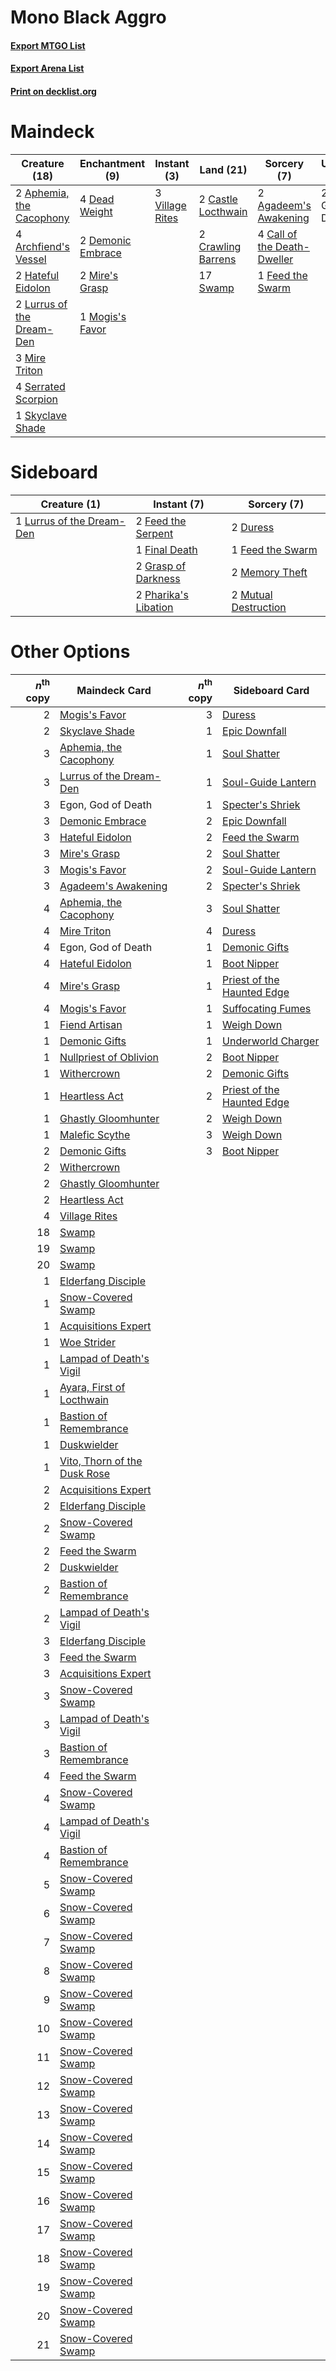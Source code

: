 # Mono Black Aggro

#### [Export MTGO List](../collection/Mono%20Black%20Aggro/Mono%20Black%20Aggro.txt)
#### [Export Arena List](../collection/Mono%20Black%20Aggro/Mono%20Black%20Aggro_arena.txt)
#### [Print on decklist.org](http://decklist.org/?deckmain=2%09Agadeem's%20Awakening%0A2%09Aphemia,%20the%20Cacophony%0A4%09Archfiend's%20Vessel%0A4%09Call%20of%20the%20Death-Dweller%0A2%09Castle%20Locthwain%0A2%09Crawling%20Barrens%0A4%09Dead%20Weight%0A2%09Demonic%20Embrace%0A2%09Egon,%20God%20of%20Death%0A1%09Feed%20the%20Swarm%0A2%09Hateful%20Eidolon%0A2%09Lurrus%20of%20the%20Dream-Den%0A3%09Mire%20Triton%0A2%09Mire's%20Grasp%0A1%09Mogis's%20Favor%0A4%09Serrated%20Scorpion%0A1%09Skyclave%20Shade%0A17%09Swamp%0A3%09Village%20Rites&deckside=2%09Duress%0A2%09Feed%20the%20Serpent%0A1%09Feed%20the%20Swarm%0A1%09Final%20Death%0A2%09Grasp%20of%20Darkness%0A1%09Lurrus%20of%20the%20Dream-Den%0A2%09Memory%20Theft%0A2%09Mutual%20Destruction%0A2%09Pharika's%20Libation)
# Maindeck

|                                           Creature (18)                                            |                                      Enchantment (9)                                       |                                       Instant (3)                                        |                                          Land (21)                                          |                                             Sorcery (7)                                              |    Unknown (2)     |
|----------------------------------------------------------------------------------------------------|--------------------------------------------------------------------------------------------|------------------------------------------------------------------------------------------|---------------------------------------------------------------------------------------------|------------------------------------------------------------------------------------------------------|--------------------|
|2 [Aphemia, the Cacophony](http://gatherer.wizards.com/Pages/Card/Details.aspx?multiverseid=476335) |4 [Dead Weight](http://gatherer.wizards.com/Pages/Card/Details.aspx?multiverseid=452817)    |3 [Village Rites](http://gatherer.wizards.com/Pages/Card/Details.aspx?multiverseid=485449)|2 [Castle Locthwain](http://gatherer.wizards.com/Pages/Card/Details.aspx?multiverseid=473203)|2 [Agadeem's Awakening](http://gatherer.wizards.com/Pages/Card/Details.aspx?multiverseid=491723)      |2 Egon, God of Death|
|4 [Archfiend's Vessel](http://gatherer.wizards.com/Pages/Card/Details.aspx?multiverseid=485411)     |2 [Demonic Embrace](http://gatherer.wizards.com/Pages/Card/Details.aspx?multiverseid=488255)|                                                                                          |2 [Crawling Barrens](http://gatherer.wizards.com/Pages/Card/Details.aspx?multiverseid=491917)|4 [Call of the Death-Dweller](http://gatherer.wizards.com/Pages/Card/Details.aspx?multiverseid=479598)|                    |
|2 [Hateful Eidolon](http://gatherer.wizards.com/Pages/Card/Details.aspx?multiverseid=476352)        |2 [Mire's Grasp](http://gatherer.wizards.com/Pages/Card/Details.aspx?multiverseid=476357)   |                                                                                          |17 [Swamp](http://gatherer.wizards.com/Pages/Card/Details.aspx?multiverseid=439858)          |1 [Feed the Swarm](http://gatherer.wizards.com/Pages/Card/Details.aspx?multiverseid=491737)           |                    |
|2 [Lurrus of the Dream-Den](http://gatherer.wizards.com/Pages/Card/Details.aspx?multiverseid=479746)|1 [Mogis's Favor](http://gatherer.wizards.com/Pages/Card/Details.aspx?multiverseid=476358)  |                                                                                          |                                                                                             |                                                                                                      |                    |
|3 [Mire Triton](http://gatherer.wizards.com/Pages/Card/Details.aspx?multiverseid=476356)            |                                                                                            |                                                                                          |                                                                                             |                                                                                                      |                    |
|4 [Serrated Scorpion](http://gatherer.wizards.com/Pages/Card/Details.aspx?multiverseid=479619)      |                                                                                            |                                                                                          |                                                                                             |                                                                                                      |                    |
|1 [Skyclave Shade](http://gatherer.wizards.com/Pages/Card/Details.aspx?multiverseid=491763)         |                                                                                            |                                                                                          |                                                                                             |                                                                                                      |                    |


# Sideboard

|                                            Creature (1)                                            |                                          Instant (7)                                          |                                          Sorcery (7)                                          |
|----------------------------------------------------------------------------------------------------|-----------------------------------------------------------------------------------------------|-----------------------------------------------------------------------------------------------|
|1 [Lurrus of the Dream-Den](http://gatherer.wizards.com/Pages/Card/Details.aspx?multiverseid=479746)|2 [Feed the Serpent](http://gatherer.wizards.com/Pages/Card/Details.aspx?multiverseid=503704)  |2 [Duress](http://gatherer.wizards.com/Pages/Card/Details.aspx?multiverseid=14557)             |
|                                                                                                    |1 [Final Death](http://gatherer.wizards.com/Pages/Card/Details.aspx?multiverseid=476346)       |1 [Feed the Swarm](http://gatherer.wizards.com/Pages/Card/Details.aspx?multiverseid=491737)    |
|                                                                                                    |2 [Grasp of Darkness](http://gatherer.wizards.com/Pages/Card/Details.aspx?multiverseid=407595) |2 [Memory Theft](http://gatherer.wizards.com/Pages/Card/Details.aspx?multiverseid=473058)      |
|                                                                                                    |2 [Pharika's Libation](http://gatherer.wizards.com/Pages/Card/Details.aspx?multiverseid=476362)|2 [Mutual Destruction](http://gatherer.wizards.com/Pages/Card/Details.aspx?multiverseid=479616)|


# Other Options

|*n*<sup>th</sup> copy|                                             Maindeck Card                                             |*n*<sup>th</sup> copy|                                           Sideboard Card                                            |
|--------------------:|-------------------------------------------------------------------------------------------------------|--------------------:|-----------------------------------------------------------------------------------------------------|
|                    2|[Mogis's Favor](http://gatherer.wizards.com/Pages/Card/Details.aspx?multiverseid=476358)               |                    3|[Duress](http://gatherer.wizards.com/Pages/Card/Details.aspx?multiverseid=14557)                     |
|                    2|[Skyclave Shade](http://gatherer.wizards.com/Pages/Card/Details.aspx?multiverseid=491763)              |                    1|[Epic Downfall](http://gatherer.wizards.com/Pages/Card/Details.aspx?multiverseid=473047)             |
|                    3|[Aphemia, the Cacophony](http://gatherer.wizards.com/Pages/Card/Details.aspx?multiverseid=476335)      |                    1|[Soul Shatter](http://gatherer.wizards.com/Pages/Card/Details.aspx?multiverseid=491765)              |
|                    3|[Lurrus of the Dream-Den](http://gatherer.wizards.com/Pages/Card/Details.aspx?multiverseid=479746)     |                    1|[Soul-Guide Lantern](http://gatherer.wizards.com/Pages/Card/Details.aspx?multiverseid=476488)        |
|                    3|Egon, God of Death                                                                                     |                    1|[Specter's Shriek](http://gatherer.wizards.com/Pages/Card/Details.aspx?multiverseid=473068)          |
|                    3|[Demonic Embrace](http://gatherer.wizards.com/Pages/Card/Details.aspx?multiverseid=488255)             |                    2|[Epic Downfall](http://gatherer.wizards.com/Pages/Card/Details.aspx?multiverseid=473047)             |
|                    3|[Hateful Eidolon](http://gatherer.wizards.com/Pages/Card/Details.aspx?multiverseid=476352)             |                    2|[Feed the Swarm](http://gatherer.wizards.com/Pages/Card/Details.aspx?multiverseid=491737)            |
|                    3|[Mire's Grasp](http://gatherer.wizards.com/Pages/Card/Details.aspx?multiverseid=476357)                |                    2|[Soul Shatter](http://gatherer.wizards.com/Pages/Card/Details.aspx?multiverseid=491765)              |
|                    3|[Mogis's Favor](http://gatherer.wizards.com/Pages/Card/Details.aspx?multiverseid=476358)               |                    2|[Soul-Guide Lantern](http://gatherer.wizards.com/Pages/Card/Details.aspx?multiverseid=476488)        |
|                    3|[Agadeem's Awakening](http://gatherer.wizards.com/Pages/Card/Details.aspx?multiverseid=491723)         |                    2|[Specter's Shriek](http://gatherer.wizards.com/Pages/Card/Details.aspx?multiverseid=473068)          |
|                    4|[Aphemia, the Cacophony](http://gatherer.wizards.com/Pages/Card/Details.aspx?multiverseid=476335)      |                    3|[Soul Shatter](http://gatherer.wizards.com/Pages/Card/Details.aspx?multiverseid=491765)              |
|                    4|[Mire Triton](http://gatherer.wizards.com/Pages/Card/Details.aspx?multiverseid=476356)                 |                    4|[Duress](http://gatherer.wizards.com/Pages/Card/Details.aspx?multiverseid=14557)                     |
|                    4|Egon, God of Death                                                                                     |                    1|[Demonic Gifts](http://gatherer.wizards.com/Pages/Card/Details.aspx?multiverseid=503692)             |
|                    4|[Hateful Eidolon](http://gatherer.wizards.com/Pages/Card/Details.aspx?multiverseid=476352)             |                    1|[Boot Nipper](http://gatherer.wizards.com/Pages/Card/Details.aspx?multiverseid=479596)               |
|                    4|[Mire's Grasp](http://gatherer.wizards.com/Pages/Card/Details.aspx?multiverseid=476357)                |                    1|[Priest of the Haunted Edge](http://gatherer.wizards.com/Pages/Card/Details.aspx?multiverseid=503713)|
|                    4|[Mogis's Favor](http://gatherer.wizards.com/Pages/Card/Details.aspx?multiverseid=476358)               |                    1|[Suffocating Fumes](http://gatherer.wizards.com/Pages/Card/Details.aspx?multiverseid=479620)         |
|                    1|[Fiend Artisan](http://gatherer.wizards.com/Pages/Card/Details.aspx?multiverseid=479740)               |                    1|[Weigh Down](http://gatherer.wizards.com/Pages/Card/Details.aspx?multiverseid=503729)                |
|                    1|[Demonic Gifts](http://gatherer.wizards.com/Pages/Card/Details.aspx?multiverseid=503692)               |                    1|[Underworld Charger](http://gatherer.wizards.com/Pages/Card/Details.aspx?multiverseid=476371)        |
|                    1|[Nullpriest of Oblivion](http://gatherer.wizards.com/Pages/Card/Details.aspx?multiverseid=491755)      |                    2|[Boot Nipper](http://gatherer.wizards.com/Pages/Card/Details.aspx?multiverseid=479596)               |
|                    1|[Withercrown](http://gatherer.wizards.com/Pages/Card/Details.aspx?multiverseid=503730)                 |                    2|[Demonic Gifts](http://gatherer.wizards.com/Pages/Card/Details.aspx?multiverseid=503692)             |
|                    1|[Heartless Act](http://gatherer.wizards.com/Pages/Card/Details.aspx?multiverseid=479611)               |                    2|[Priest of the Haunted Edge](http://gatherer.wizards.com/Pages/Card/Details.aspx?multiverseid=503713)|
|                    1|[Ghastly Gloomhunter](http://gatherer.wizards.com/Pages/Card/Details.aspx?multiverseid=491738)         |                    2|[Weigh Down](http://gatherer.wizards.com/Pages/Card/Details.aspx?multiverseid=503729)                |
|                    1|[Malefic Scythe](http://gatherer.wizards.com/Pages/Card/Details.aspx?multiverseid=485435)              |                    3|[Weigh Down](http://gatherer.wizards.com/Pages/Card/Details.aspx?multiverseid=503729)                |
|                    2|[Demonic Gifts](http://gatherer.wizards.com/Pages/Card/Details.aspx?multiverseid=503692)               |                    3|[Boot Nipper](http://gatherer.wizards.com/Pages/Card/Details.aspx?multiverseid=479596)               |
|                    2|[Withercrown](http://gatherer.wizards.com/Pages/Card/Details.aspx?multiverseid=503730)                 |                     |                                                                                                     |
|                    2|[Ghastly Gloomhunter](http://gatherer.wizards.com/Pages/Card/Details.aspx?multiverseid=491738)         |                     |                                                                                                     |
|                    2|[Heartless Act](http://gatherer.wizards.com/Pages/Card/Details.aspx?multiverseid=479611)               |                     |                                                                                                     |
|                    4|[Village Rites](http://gatherer.wizards.com/Pages/Card/Details.aspx?multiverseid=485449)               |                     |                                                                                                     |
|                   18|[Swamp](http://gatherer.wizards.com/Pages/Card/Details.aspx?multiverseid=439858)                       |                     |                                                                                                     |
|                   19|[Swamp](http://gatherer.wizards.com/Pages/Card/Details.aspx?multiverseid=439858)                       |                     |                                                                                                     |
|                   20|[Swamp](http://gatherer.wizards.com/Pages/Card/Details.aspx?multiverseid=439858)                       |                     |                                                                                                     |
|                    1|[Elderfang Disciple](http://gatherer.wizards.com/Pages/Card/Details.aspx?multiverseid=503702)          |                     |                                                                                                     |
|                    1|[Snow-Covered Swamp](http://gatherer.wizards.com/Pages/Card/Details.aspx?multiverseid=121256)          |                     |                                                                                                     |
|                    1|[Acquisitions Expert](http://gatherer.wizards.com/Pages/Card/Details.aspx?multiverseid=491722)         |                     |                                                                                                     |
|                    1|[Woe Strider](http://gatherer.wizards.com/Pages/Card/Details.aspx?multiverseid=476374)                 |                     |                                                                                                     |
|                    1|[Lampad of Death's Vigil](http://gatherer.wizards.com/Pages/Card/Details.aspx?multiverseid=476354)     |                     |                                                                                                     |
|                    1|[Ayara, First of Locthwain](http://gatherer.wizards.com/Pages/Card/Details.aspx?multiverseid=473037)   |                     |                                                                                                     |
|                    1|[Bastion of Remembrance](http://gatherer.wizards.com/Pages/Card/Details.aspx?multiverseid=479593)      |                     |                                                                                                     |
|                    1|[Duskwielder](http://gatherer.wizards.com/Pages/Card/Details.aspx?multiverseid=503699)                 |                     |                                                                                                     |
|                    1|[Vito, Thorn of the Dusk Rose](http://gatherer.wizards.com/Pages/Card/Details.aspx?multiverseid=485450)|                     |                                                                                                     |
|                    2|[Acquisitions Expert](http://gatherer.wizards.com/Pages/Card/Details.aspx?multiverseid=491722)         |                     |                                                                                                     |
|                    2|[Elderfang Disciple](http://gatherer.wizards.com/Pages/Card/Details.aspx?multiverseid=503702)          |                     |                                                                                                     |
|                    2|[Snow-Covered Swamp](http://gatherer.wizards.com/Pages/Card/Details.aspx?multiverseid=121256)          |                     |                                                                                                     |
|                    2|[Feed the Swarm](http://gatherer.wizards.com/Pages/Card/Details.aspx?multiverseid=491737)              |                     |                                                                                                     |
|                    2|[Duskwielder](http://gatherer.wizards.com/Pages/Card/Details.aspx?multiverseid=503699)                 |                     |                                                                                                     |
|                    2|[Bastion of Remembrance](http://gatherer.wizards.com/Pages/Card/Details.aspx?multiverseid=479593)      |                     |                                                                                                     |
|                    2|[Lampad of Death's Vigil](http://gatherer.wizards.com/Pages/Card/Details.aspx?multiverseid=476354)     |                     |                                                                                                     |
|                    3|[Elderfang Disciple](http://gatherer.wizards.com/Pages/Card/Details.aspx?multiverseid=503702)          |                     |                                                                                                     |
|                    3|[Feed the Swarm](http://gatherer.wizards.com/Pages/Card/Details.aspx?multiverseid=491737)              |                     |                                                                                                     |
|                    3|[Acquisitions Expert](http://gatherer.wizards.com/Pages/Card/Details.aspx?multiverseid=491722)         |                     |                                                                                                     |
|                    3|[Snow-Covered Swamp](http://gatherer.wizards.com/Pages/Card/Details.aspx?multiverseid=121256)          |                     |                                                                                                     |
|                    3|[Lampad of Death's Vigil](http://gatherer.wizards.com/Pages/Card/Details.aspx?multiverseid=476354)     |                     |                                                                                                     |
|                    3|[Bastion of Remembrance](http://gatherer.wizards.com/Pages/Card/Details.aspx?multiverseid=479593)      |                     |                                                                                                     |
|                    4|[Feed the Swarm](http://gatherer.wizards.com/Pages/Card/Details.aspx?multiverseid=491737)              |                     |                                                                                                     |
|                    4|[Snow-Covered Swamp](http://gatherer.wizards.com/Pages/Card/Details.aspx?multiverseid=121256)          |                     |                                                                                                     |
|                    4|[Lampad of Death's Vigil](http://gatherer.wizards.com/Pages/Card/Details.aspx?multiverseid=476354)     |                     |                                                                                                     |
|                    4|[Bastion of Remembrance](http://gatherer.wizards.com/Pages/Card/Details.aspx?multiverseid=479593)      |                     |                                                                                                     |
|                    5|[Snow-Covered Swamp](http://gatherer.wizards.com/Pages/Card/Details.aspx?multiverseid=121256)          |                     |                                                                                                     |
|                    6|[Snow-Covered Swamp](http://gatherer.wizards.com/Pages/Card/Details.aspx?multiverseid=121256)          |                     |                                                                                                     |
|                    7|[Snow-Covered Swamp](http://gatherer.wizards.com/Pages/Card/Details.aspx?multiverseid=121256)          |                     |                                                                                                     |
|                    8|[Snow-Covered Swamp](http://gatherer.wizards.com/Pages/Card/Details.aspx?multiverseid=121256)          |                     |                                                                                                     |
|                    9|[Snow-Covered Swamp](http://gatherer.wizards.com/Pages/Card/Details.aspx?multiverseid=121256)          |                     |                                                                                                     |
|                   10|[Snow-Covered Swamp](http://gatherer.wizards.com/Pages/Card/Details.aspx?multiverseid=121256)          |                     |                                                                                                     |
|                   11|[Snow-Covered Swamp](http://gatherer.wizards.com/Pages/Card/Details.aspx?multiverseid=121256)          |                     |                                                                                                     |
|                   12|[Snow-Covered Swamp](http://gatherer.wizards.com/Pages/Card/Details.aspx?multiverseid=121256)          |                     |                                                                                                     |
|                   13|[Snow-Covered Swamp](http://gatherer.wizards.com/Pages/Card/Details.aspx?multiverseid=121256)          |                     |                                                                                                     |
|                   14|[Snow-Covered Swamp](http://gatherer.wizards.com/Pages/Card/Details.aspx?multiverseid=121256)          |                     |                                                                                                     |
|                   15|[Snow-Covered Swamp](http://gatherer.wizards.com/Pages/Card/Details.aspx?multiverseid=121256)          |                     |                                                                                                     |
|                   16|[Snow-Covered Swamp](http://gatherer.wizards.com/Pages/Card/Details.aspx?multiverseid=121256)          |                     |                                                                                                     |
|                   17|[Snow-Covered Swamp](http://gatherer.wizards.com/Pages/Card/Details.aspx?multiverseid=121256)          |                     |                                                                                                     |
|                   18|[Snow-Covered Swamp](http://gatherer.wizards.com/Pages/Card/Details.aspx?multiverseid=121256)          |                     |                                                                                                     |
|                   19|[Snow-Covered Swamp](http://gatherer.wizards.com/Pages/Card/Details.aspx?multiverseid=121256)          |                     |                                                                                                     |
|                   20|[Snow-Covered Swamp](http://gatherer.wizards.com/Pages/Card/Details.aspx?multiverseid=121256)          |                     |                                                                                                     |
|                   21|[Snow-Covered Swamp](http://gatherer.wizards.com/Pages/Card/Details.aspx?multiverseid=121256)          |                     |                                                                                                     |

